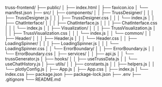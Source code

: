truss-frontend/
├── public/
│   ├── index.html
│   ├── favicon.ico
│   └── manifest.json
├── src/
│   ├── components/
│   │   ├── TrussDesigner/
│   │   │   ├── TrussDesigner.js
│   │   │   ├── TrussDesigner.css
│   │   │   └── index.js
│   │   ├── ChatInterface/
│   │   │   ├── ChatInterface.js
│   │   │   ├── ChatInterface.css
│   │   │   └── index.js
│   │   ├── Visualization/
│   │   │   ├── TrussVisualization.js
│   │   │   ├── TrussVisualization.css
│   │   │   └── index.js
│   │   └── common/
│   │       ├── Header/
│   │       │   ├── Header.js
│   │       │   └── Header.css
│   │       ├── LoadingSpinner/
│   │       │   ├── LoadingSpinner.js
│   │       │   └── LoadingSpinner.css
│   │       └── ErrorBoundary/
│   │           ├── ErrorBoundary.js
│   │           └── ErrorBoundary.css
│   ├── services/
│   │   ├── api.js
│   │   └── trussGenerator.js
│   ├── hooks/
│   │   ├── useTrussData.js
│   │   └── useChatHistory.js
│   ├── utils/
│   │   ├── constants.js
│   │   ├── helpers.js
│   │   └── plotlyConfig.js
│   ├── App.js
│   ├── App.css
│   ├── index.js
│   └── index.css
├── package.json
├── package-lock.json
├── .env
├── .gitignore
└── README.md